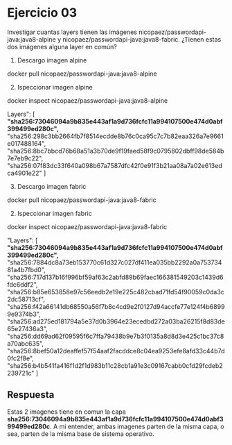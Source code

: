 # Ejercicio 03 #

Investigar cuantas layers tienen las imágenes nicopaez/passwordapi-java:java8-alpine y nicopaez/passwordapi-java:java8-fabric.
¿Tienen estas dos imágenes alguna layer en común?

1. Descargo imagen alpine

docker pull nicopaez/passwordapi-java:java8-alpine

2. Ispeccionar imagen alpine

docker inspect nicopaez/passwordapi-java:java8-alpine

Layers": [
    **"sha256:73046094a9b835e443af1a9d736fcfc11a994107500e474d0abf399499ed280c",**
    "sha256:298c3bb2664fb7f8514ecdde8b76c0ca95c7c7b82eaa326a7e9661e017488164",
    "sha256:8bc7bbcd76b68a51a3b70de9f19faed58f9c0795802dbff98de584b7e7eb9c22",
    "sha256:07f83dc33f640a098b67a7587dfc42f0e91f3b21aa08a7a02e613edca4901e22"
]

3. Descargo imagen fabric

docker pull nicopaez/passwordapi-java:java8-fabric

2. Ispeccionar imagen fabric

docker inspect nicopaez/passwordapi-java:java8-fabric

"Layers": [
    **"sha256:73046094a9b835e443af1a9d736fcfc11a994107500e474d0abf399499ed280c",**
    "sha256:7884dc8a73eb153770c61d327c027df411ea035bb2292a0a75373481a4b7fbd0",
    "sha256:717d137b16f996bf59af63c2abfd89b69faec166381549203c1439d6fdc6ddf2",
    "sha256:b85e653858e97c56eedb2e19e225c482cbad71fd54f90059c0da3c2dc58713cf",
    "sha256:f42a66141db68550a56f7b8c4cd9e2f0127d94accfe77e124f4b68999e9374b3",
    "sha256:ad275ed181794a5e37d0b3964e23ecedbd272a03ba26215f8d83de65e27436a3",
    "sha256:dd69ad62f09595f6c7ffa79438b9e7b3f0135a8d8d3e425c1bc37c8a70abc635",
    "sha256:8bef50a12deaffef57f54aaf2facddce8c04ea9253efe8afd33c44b7d0fc2f8e",
    "sha256:b4b541fa416f1d2f1d983b11c28cb1a91e3c09167cabb0cfd29fcdeb2239721c"
]

## Respuesta ##

Estas 2 imagenes tiene en comun la capa **sha256:73046094a9b835e443af1a9d736fcfc11a994107500e474d0abf399499ed280c**. A mi entender, ambas imagenes parten de la misma capa, o sea, parten de la misma base de sistema operativo.